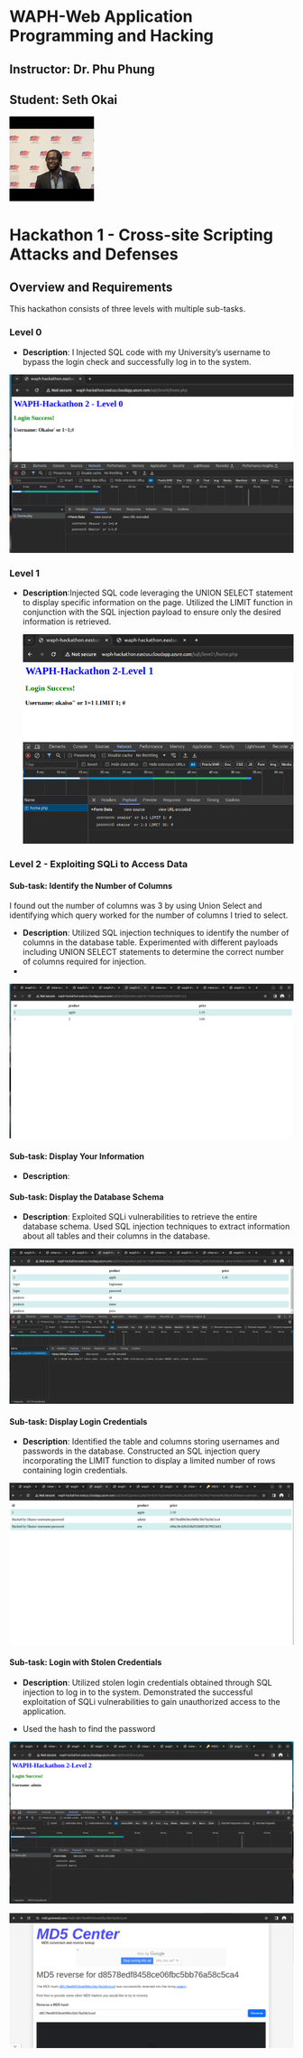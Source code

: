 # WAPH-Web Application Programming and Hacking

## Instructor: Dr. Phu Phung

## Student: Seth Okai

![Seth's Headshot](Images/headshot.jpg)

# Hackathon 1 - Cross-site Scripting Attacks and Defenses

## Overview and Requirements

This hackathon consists of three levels with multiple sub-tasks.

### Level 0

- **Description**: I  Injected SQL code with my University’s username to bypass the login check and successfully log in to the system.
  
![level0](Images/level0.png)

### Level 1

- **Description**:Injected SQL code leveraging the UNION SELECT statement to display specific information on the page. Utilized the LIMIT function in conjunction with the SQL injection payload to ensure only the desired information is retrieved.
  
  ![level01](Images/level1.png)

### Level 2 - Exploiting SQLi to Access Data

#### Sub-task: Identify the Number of Columns

I found out the number of columns was 3 by using Union Select and identifying which query worked for the number of columns I tried to select.

- **Description**: Utilized SQL injection techniques to identify the number of columns in the database table. Experimented with different payloads including UNION SELECT statements to determine the correct number of columns required for injection.
- 
![level2.i](Images/2.ia.png)

#### Sub-task: Display Your Information

- **Description**: 

#### Sub-task: Display the Database Schema

- **Description**: Exploited SQLi vulnerabilities to retrieve the entire database schema. Used SQL injection techniques to extract information about all tables and their columns in the database.

![level2.III](Images/level2.III.png)


#### Sub-task: Display Login Credentials

- **Description**: Identified the table and columns storing usernames and passwords in the database. Constructed an SQL injection query incorporating the LIMIT function to display a limited number of rows containing login credentials.

![level2.iv](Images/Level2.iv.png)


#### Sub-task: Login with Stolen Credentials

- **Description**: Utilized stolen login credentials obtained through SQL injection to log in to the system. Demonstrated the successful exploitation of SQLi vulnerabilities to gain unauthorized access to the application.
  
- Used the hash to find the password
  
![level2.ivc](Images/level2.ivc.png)

![revealhash](Images/revealhash.png)


